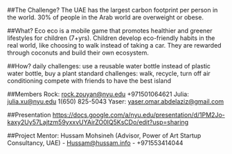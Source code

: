 ##The Challenge?
The UAE has the largest carbon footprint per person in the world. 30% of people in the Arab world are overweight or obese.

##What?
Eco eco is a mobile game that promotes healthier and greener lifestyles for children (7+yrs). Children develop eco-friendly habits in the real world, like choosing to walk instead of taking a car. They are rewarded through coconuts and build their own ecosystem.

##How?
daily challenges: use a reusable water bottle instead of plastic water bottle, buy a plant
standard challenges: walk, recycle, turn off air conditioning
compete with friends to have the best island

##Members
Rock: rock.zouyan@nyu.edu +971501064621
Julia: julia.xu@nyu.edu 1(650) 825-5043
Yaser: yaser.omar.abdelaziz@gmail.com

##Presentation
https://docs.google.com/a/nyu.edu/presentation/d/1PM2Jo-kaxy2Uy57Lajtzm59yxxvUYAirZO0IQ5KsCDo/edit?usp=sharing


##Project Mentor: 
Hussam Mohsineh (Advisor, Power of Art Startup Consultancy, UAE) - Hussam@hussam.info - +971553414044

